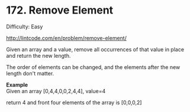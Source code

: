 # 172. Remove Element

Difficulty: Easy

http://lintcode.com/en/problem/remove-element/

Given an array and a value, remove all occurrences of that value in place and return the new length.

The order of elements can be changed, and the elements after the new length don't matter.

**Example**  
Given an array [0,4,4,0,0,2,4,4], value=4

return 4 and front four elements of the array is [0,0,0,2]
